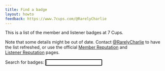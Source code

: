 ```yaml
---
title: Find a badge
layout: howto
feedback: https://www.7cups.com/@RarelyCharlie
---
```

<style>{% include badgemap.css %}</style>
<script src="https://code.jquery.com/jquery-3.2.1.min.js" crossorigin="anonymous"></script>
<script>{% include badgedata.js %}</script>
<script>{% include badgemap.js %}</script>

This is a list of the member and listener badges at 7 Cups.

Note that some details might be out of date. Contact [@RarelyCharlie](https://www.7cups.com/@RarelyCharlie) to have the list refreshed, or use the official [Member Reputation](https://www.7cups.com/about/memberReputation.php) and [Listener&nbsp;Reputation](https://www.7cups.com/about/faqBadgesCheers.php) pages.

<p><label for="search">Search for badges: <input id="search" autofocus></label></p>
<table><tbody id="results"></tbody></table>
<table><tbody id="map"></tbody></table>
